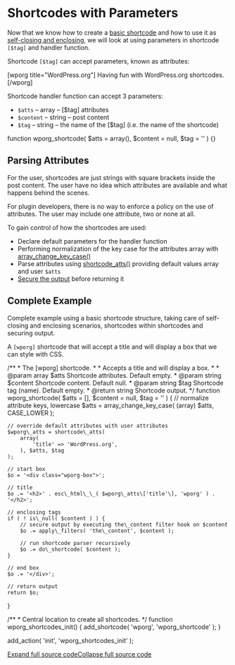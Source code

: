# Shortcodes with Parameters

Now that we know how to create a [basic shortcode](https://developer.wordpress.org/plugins/shortcodes/basic-shortcodes/) and how to use it as [self-closing and enclosing](https://developer.wordpress.org/plugins/shortcodes/enclosing-shortcodes/), we will look at using parameters in shortcode `[$tag]` and handler function.

Shortcode `[$tag]` can accept parameters, known as attributes:

\[wporg title="WordPress.org"\]
Having fun with WordPress.org shortcodes.
\[/wporg\]

Shortcode handler function can accept 3 parameters:

*   `$atts` – array – \[$tag\] attributes
*   `$content` – string – post content
*   `$tag` – string – the name of the \[$tag\] (i.e. the name of the shortcode)

function wporg\_shortcode( $atts = array(), $content = null, $tag = '' ) {}

## Parsing Attributes

For the user, shortcodes are just strings with square brackets inside the post content. The user have no idea which attributes are available and what happens behind the scenes.

For plugin developers, there is no way to enforce a policy on the use of attributes. The user may include one attribute, two or none at all.

To gain control of how the shortcodes are used:

*   Declare default parameters for the handler function
*   Performing normalization of the key case for the attributes array with [array\_change\_key\_case()](http://php.net/manual/en/function.array-change-key-case.php)
*   Parse attributes using [shortcode\_atts()](https://developer.wordpress.org/reference/functions/shortcode_atts/) providing default values array and user `$atts`
*   [Secure the output](https://developer.wordpress.org/plugins/security/securing-output/) before returning it

## Complete Example

Complete example using a basic shortcode structure, taking care of self-closing and enclosing scenarios, shortcodes within shortcodes and securing output.

A `[wporg]` shortcode that will accept a title and will display a box that we can style with CSS.

/\*\*
 \* The \[wporg\] shortcode.
 \*
 \* Accepts a title and will display a box.
 \*
 \* @param array  $atts    Shortcode attributes. Default empty.
 \* @param string $content Shortcode content. Default null.
 \* @param string $tag     Shortcode tag (name). Default empty.
 \* @return string Shortcode output.
 \*/
function wporg\_shortcode( $atts = \[\], $content = null, $tag = '' ) {
	// normalize attribute keys, lowercase
	$atts = array\_change\_key\_case( (array) $atts, CASE\_LOWER );

	// override default attributes with user attributes
	$wporg\_atts = shortcode\_atts(
		array(
			'title' => 'WordPress.org',
		), $atts, $tag
	);

	// start box
	$o = '<div class="wporg-box">';

	// title
	$o .= '<h2>' . esc\_html\_\_( $wporg\_atts\['title'\], 'wporg' ) . '</h2>';

	// enclosing tags
	if ( ! is\_null( $content ) ) {
		// secure output by executing the\_content filter hook on $content
		$o .= apply\_filters( 'the\_content', $content );

		// run shortcode parser recursively
		$o .= do\_shortcode( $content );
	}

	// end box
	$o .= '</div>';

	// return output
	return $o;
}

/\*\*
 \* Central location to create all shortcodes.
 \*/
function wporg\_shortcodes\_init() {
	add\_shortcode( 'wporg', 'wporg\_shortcode' );
}

add\_action( 'init', 'wporg\_shortcodes\_init' );

[Expand full source code](#)[Collapse full source code](#)